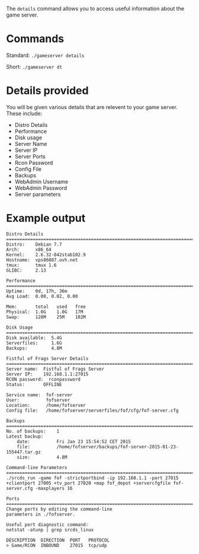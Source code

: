 The `details` command allows you to access useful information about the game server.

# Commands
Standard: `./gameserver details`

Short:  `./gameserver dt`

# Details provided
You will be given various details that are relevent to your game server. These include:

-   Distro Details
-   Performance
-   Disk usage
-   Server Name
-   Server IP
-   Server Ports
-   Rcon Password
-   Config File
-   Backups
-   WebAdmin Username
-   WebAdmin Password
-   Server parameters

# Example output

    Distro Details
    ===============================================================================================================================================================
    Distro:    Debian 7.7
    Arch:      x86_64
    Kernel:    2.6.32-042stab102.9
    Hostname:  vps86887.ovh.net
    tmux:      tmux 1.6
    GLIBC:     2.13

    Performance
    ===============================================================================================================================================================
    Uptime:    0d, 17h, 36m
    Avg Load:  0.00, 0.02, 0.00

    Mem:       total   used   free
    Physical:  1.0G    1.0G   17M
    Swap:      128M    25M    102M

    Disk Usage
    ===============================================================================================================================================================
    Disk available:  5.4G
    Serverfiles:     1.6G
    Backups:         4.8M

    Fistful of Frags Server Details
    ===============================================================================================================================================================
    Server name:  Fistful of Frags Server
    Server IP:    192.168.1.1:27015
    RCON password:  rconpassword
    Status:       OFFLINE

    Service name:  fof-server
    User:          fofserver
    Location:      /home/fofserver
    Config file:   /home/fofserver/serverfiles/fof/cfg/fof-server.cfg

    Backups
    ===============================================================================================================================================================
    No. of backups:    1
    Latest backup:
        date:          Fri Jan 23 15:54:52 CET 2015
        file:          /home/fofserver/backups/fof-server-2015-01-23-155447.tar.gz
        size:          4.8M

    Command-line Parameters
    ===============================================================================================================================================================
    ./srcds_run -game fof -strictportbind -ip 192.168.1.1 -port 27015 +clientport 27005 +tv_port 27020 +map fof_depot +servercfgfile fof-server.cfg -maxplayers 16

    Ports
    ===============================================================================================================================================================
    Change ports by editing the command-line
    parameters in ./fofserver.

    Useful port diagnostic command:
    netstat -atunp | grep srcds_linux

    DESCRIPTION  DIRECTION  PORT   PROTOCOL
    > Game/RCON  INBOUND    27015  tcp/udp